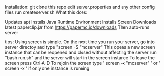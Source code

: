 Installation:
git clone this repo
edit server.properties and any other config files
run createserver.sh
What this does:
  
  Updates apt
  Installs Java Runtime Environment
  Installs Screen
  Downloads latest paperclip.jar from https://papermc.io/downloads
  Then auto-runs server

tips:
Using screen is simple.
On the next time you run your server, go into server directoy and type "screen -S "mcserver"
This opens a new screen instance that can be reopened and closed without affecting the server
run "bash run.sh" and the server will start in the screen instance
To leave the screen press Ctrl-A-D
To rejoin the screen type ' screen -x "mcserver" ' or ' screen -x ' if only one instance is running